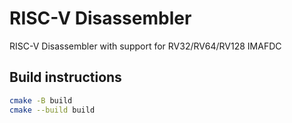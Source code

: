 # RISC-V Disassembler

RISC-V Disassembler with support for RV32/RV64/RV128 IMAFDC

## Build instructions

```bash
cmake -B build
cmake --build build
```
